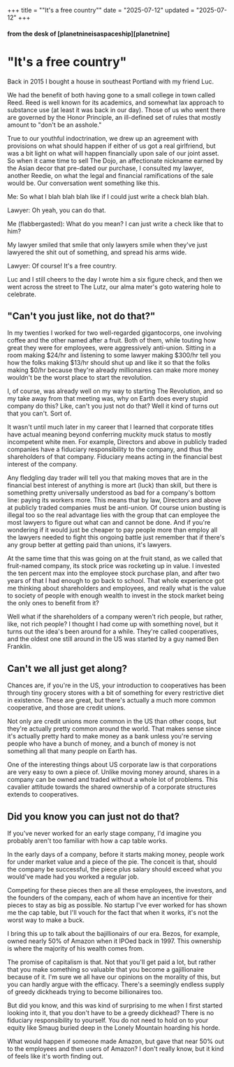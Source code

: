 +++
title = "\"It's a free country\""
date = "2025-07-12"
updated = "2025-07-12"
+++

#### from the desk of [planetnineisaspaceship][planetnine]

# "It's a free country"

Back in 2015 I bought a house in southeast Portland with my friend Luc. 

We had the benefit of both having gone to a small college in town called Reed.
Reed is well known for its academics, and somewhat lax approach to substance use (at least it was back in our day).
Those of us who went there are governed by the Honor Principle, an ill-defined set of rules that mostly amount to "don't be an asshole."

True to our youthful indoctrination, we drew up an agreement with provisions on what should happen if either of us got a real girlfriend, but was a bit light on what will happen financially upon sale of our joint asset. 
So when it came time to sell The Dojo, an affectionate nickname earned by the Asian decor that pre-dated our purchase, I consulted my lawyer, another Reedie, on what the legal and financial ramifications of the sale would be.
Our conversation went something like this.

Me: So what I blah blah blah like if I could just write a check blah blah.

Lawyer: Oh yeah, you can do that.

Me (flabbergasted): What do you mean? 
I can just write a check like that to him?

My lawyer smiled that smile that only lawyers smile when they've just lawyered the shit out of something, and spread his arms wide.

Lawyer: Of course! 
It's a free country.

Luc and I still cheers to the day I wrote him a six figure check, and then we went across the street to The Lutz, our alma mater's goto watering hole to celebrate.

## "Can't you just like, not do that?"

In my twenties I worked for two well-regarded gigantocorps, one involving coffee and the other named after a fruit.
Both of them, while touting how great they were for employees, were aggressively anti-union. 
Sitting in a room making $24/hr and listening to some lawyer making $300/hr tell you how the folks making $13/hr should shut up and like it so that the folks making $0/hr because they're already millionaires can make more money wouldn't be the worst place to start the revolution. 

I, of course, was already well on my way to starting The Revolution, and so my take away from that meeting was, why on Earth does every stupid company do this? 
Like, can't you just not do that?
Well it kind of turns out that you can't. 
Sort of.

It wasn't until much later in my career that I learned that corporate titles have actual meaning beyond conferring muckity muck status to mostly incompetent white men. 
For example, Directors and above in publicly traded companies have a fiduciary responsibility to the company, and thus the shareholders of that company. 
Fiduciary means acting in the financial best interest of the company.

Any fledgling day trader will tell you that making moves that are in the financial best interest of anything is more art (luck) than skill, but there is something pretty universally understood as bad for a company's bottom line: paying its workers more.
This means that by law, Directors and above at publicly traded companies must be anti-union.
Of course union busting is illegal too so the real advantage lies with the group that can employee the most lawyers to figure out what can and cannot be done.
And if you're wondering if it would just be cheaper to pay people more than employ all the lawyers needed to fight this ongoing battle just remember that if there's any group better at getting paid than unions, it's lawyers.

At the same time that this was going on at the fruit stand, as we called that fruit-named company, its stock price was rocketing up in value.
I invested the ten percent max into the employee stock purchase plan, and after two years of that I had enough to go back to school.
That whole experience got me thinking about shareholders and employees, and really what is the value to society of people with enough wealth to invest in the stock market being the only ones to benefit from it? 

Well what if the shareholders of a company weren't rich people, but rather, like, not rich people?
I thought I had come up with something novel, but it turns out the idea's been around for a while.
They're called cooperatives, and the oldest one still around in the US was started by a guy named Ben Franklin. 

## Can't we all just get along?

Chances are, if you're in the US, your introduction to cooperatives has been through tiny grocery stores with a bit of something for every restrictive diet in existence. 
These are great, but there's actually a much more common cooperative, and those are credit unions. 

Not only are credit unions more common in the US than other coops, but they're actually pretty common around the world. 
That makes sense since it's actually pretty hard to make money as a bank unless you're serving people who have a bunch of money, and a bunch of money is not something all that many people on Earth has.

One of the interesting things about US corporate law is that corporations are very easy to own a piece of.
Unlike moving money around, shares in a company can be owned and traded without a whole lot of problems. 
This cavalier attitude towards the shared ownership of a corporate structures extends to cooperatives. 

## Did you know you can just not do that?

If you've never worked for an early stage company, I'd imagine you probably aren't too familiar with how a cap table works. 

In the early days of a company, before it starts making money, people work for under market value and a piece of the pie. 
The conceit is that, should the company be successful, the piece plus salary should exceed what you would've made had you worked a regular job. 

Competing for these pieces then are all these employees, the investors, and the founders of the company, each of whom have an incentive for their pieces to stay as big as possible. 
No startup I've ever worked for has shown me the cap table, but I'll vouch for the fact that when it works, it's not the worst way to make a buck. 

I bring this up to talk about the bajillionairs of our era.
Bezos, for example, owned nearly 50% of Amazon when it IPOed back in 1997. 
This ownership is where the majority of his wealth comes from.

The promise of capitalism is that.
Not that you'll get paid a lot, but rather that you make something so valuable that you become a gajillionaire because of it. 
I'm sure we all have our opinions on the morality of this, but you can hardly argue with the efficacy.
There's a seemingly endless supply of greedy dickheads trying to become billionaires too.

But did you know, and this was kind of surprising to me when I first started looking into it, that you don't have to be a greedy dickhead?
There is no fiduciary responsibility to yourself.
You do not need to hold on to your equity like Smaug buried deep in the Lonely Mountain hoarding his horde.

What would happen if someone made Amazon, but gave that near 50% out to the employees and then users of Amazon?
I don't really know, but it kind of feels like it's worth finding out. 
